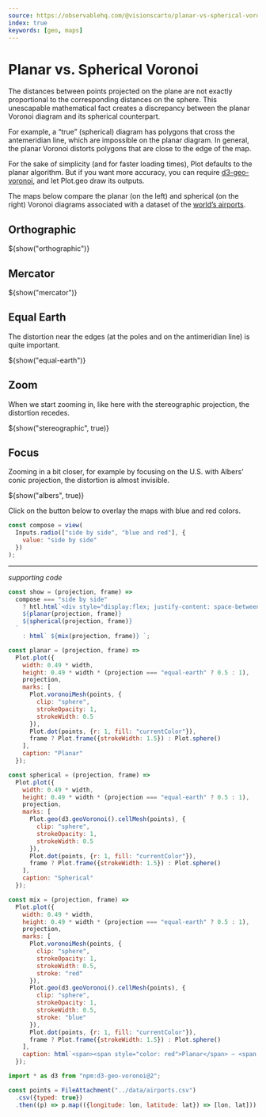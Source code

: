 ```yaml
---
source: https://observablehq.com/@visionscarto/planar-vs-spherical-voronoi
index: true
keywords: [geo, maps]
---
```


# Planar vs. Spherical Voronoi

The distances between points projected on the plane are not exactly proportional to the corresponding distances on the sphere. This unescapable mathematical fact creates a discrepancy between the planar Voronoi diagram and its spherical counterpart.

For example, a “true” (spherical) diagram has polygons that cross the antemeridian line, which are impossible on the planar diagram. In general, the planar Voronoi distorts polygons that are close to the edge of the map.

For the sake of simplicity (and for faster loading times), Plot defaults to the planar algorithm. But if you want more accuracy, you can require [d3-geo-voronoi](https://github.com/Fil/d3-geo-voronoi), and let Plot.geo draw its outputs.

The maps below compare the planar (on the left) and spherical (on the right) Voronoi diagrams associated with a dataset of the [world’s airports](https://observablehq.com/@d3/world-airports-voronoi).

## Orthographic

${show("orthographic")}

## Mercator

${show("mercator")}

## Equal Earth

The distortion near the edges (at the poles and on the antimeridian line) is quite important.

${show("equal-earth")}

## Zoom

When we start zooming in, like here with the stereographic projection, the
distortion recedes.

${show("stereographic", true)}

## Focus

Zooming in a bit closer, for example by focusing on the U.S. with Albers’ conic
projection, the distortion is almost invisible.

${show("albers", true)}

Click on the button below to overlay the maps with blue and red colors.

```js
const compose = view(
  Inputs.radio(["side by side", "blue and red"], {
    value: "side by side"
  })
);
```

---

_supporting code_

```js echo
const show = (projection, frame) =>
  compose === "side by side"
    ? htl.html`<div style="display:flex; justify-content: space-between">
    ${planar(projection, frame)}
    ${spherical(projection, frame)}
  `
    : html` ${mix(projection, frame)} `;
```

```js echo
const planar = (projection, frame) =>
  Plot.plot({
    width: 0.49 * width,
    height: 0.49 * width * (projection === "equal-earth" ? 0.5 : 1),
    projection,
    marks: [
      Plot.voronoiMesh(points, {
        clip: "sphere",
        strokeOpacity: 1,
        strokeWidth: 0.5
      }),
      Plot.dot(points, {r: 1, fill: "currentColor"}),
      frame ? Plot.frame({strokeWidth: 1.5}) : Plot.sphere()
    ],
    caption: "Planar"
  });
```

```js echo
const spherical = (projection, frame) =>
  Plot.plot({
    width: 0.49 * width,
    height: 0.49 * width * (projection === "equal-earth" ? 0.5 : 1),
    projection,
    marks: [
      Plot.geo(d3.geoVoronoi().cellMesh(points), {
        clip: "sphere",
        strokeOpacity: 1,
        strokeWidth: 0.5
      }),
      Plot.dot(points, {r: 1, fill: "currentColor"}),
      frame ? Plot.frame({strokeWidth: 1.5}) : Plot.sphere()
    ],
    caption: "Spherical"
  });
```

```js echo
const mix = (projection, frame) =>
  Plot.plot({
    width: 0.49 * width,
    height: 0.49 * width * (projection === "equal-earth" ? 0.5 : 1),
    projection,
    marks: [
      Plot.voronoiMesh(points, {
        clip: "sphere",
        strokeOpacity: 1,
        strokeWidth: 0.5,
        stroke: "red"
      }),
      Plot.geo(d3.geoVoronoi().cellMesh(points), {
        clip: "sphere",
        strokeOpacity: 1,
        strokeWidth: 0.5,
        stroke: "blue"
      }),
      Plot.dot(points, {r: 1, fill: "currentColor"}),
      frame ? Plot.frame({strokeWidth: 1.5}) : Plot.sphere()
    ],
    caption: html`<span><span style="color: red">Planar</span> — <span style="color: blue">Spherical</span></span>`
  });
```

```js echo
import * as d3 from "npm:d3-geo-voronoi@2";
```

```js echo
const points = FileAttachment("../data/airports.csv")
  .csv({typed: true})
  .then((p) => p.map(({longitude: lon, latitude: lat}) => [lon, lat]));
```
